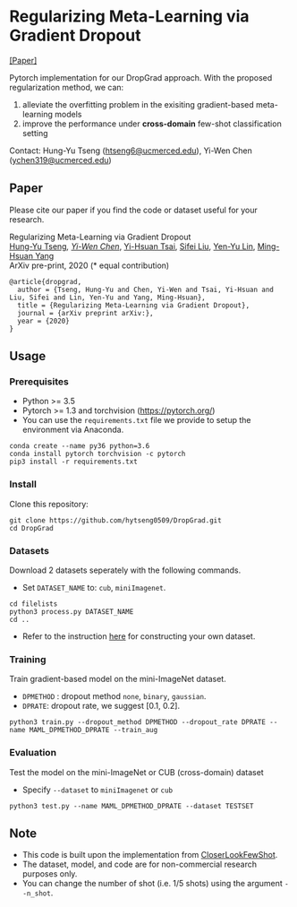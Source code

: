 # Regularizing Meta-Learning via Gradient Dropout 
[[Paper]](https://arxiv.org/abs/2001.08735)

Pytorch implementation for our DropGrad approach. With the proposed regularization method, we can:

1. alleviate the overfitting problem in the exisiting gradient-based meta-learning models
2. improve the performance under **cross-domain** few-shot classification setting

Contact: Hung-Yu Tseng (htseng6@ucmerced.edu), Yi-Wen Chen (ychen319@ucmerced.edu)

## Paper
Please cite our paper if you find the code or dataset useful for your research.

Regularizing Meta-Learning via Gradient Dropout<br>
[Hung-Yu Tseng](https://sites.google.com/site/hytseng0509/)*, [Yi-Wen Chen](https://wenz116.github.io/)*, [Yi-Hsuan Tsai](https://sites.google.com/site/yihsuantsai/), [Sifei Liu](https://www.sifeiliu.net/), [Yen-Yu Lin](https://sites.google.com/site/yylinweb/), [Ming-Hsuan Yang](http://faculty.ucmerced.edu/mhyang/)<br>
ArXiv pre-print, 2020 (* equal contribution)
```
@article{dropgrad,
  author = {Tseng, Hung-Yu and Chen, Yi-Wen and Tsai, Yi-Hsuan and Liu, Sifei and Lin, Yen-Yu and Yang, Ming-Hsuan},
  title = {Regularizing Meta-Learning via Gradient Dropout},
  journal = {arXiv preprint arXiv:},
  year = {2020}
}
```

## Usage

### Prerequisites
- Python >= 3.5
- Pytorch >= 1.3 and torchvision (https://pytorch.org/)
- You can use the `requirements.txt` file we provide to setup the environment via Anaconda.
```
conda create --name py36 python=3.6
conda install pytorch torchvision -c pytorch
pip3 install -r requirements.txt
```

### Install
Clone this repository:
```
git clone https://github.com/hytseng0509/DropGrad.git
cd DropGrad
```

### Datasets
Download 2 datasets seperately with the following commands.
- Set `DATASET_NAME` to: `cub`, `miniImagenet`.
```
cd filelists
python3 process.py DATASET_NAME
cd ..
```
- Refer to the instruction [here](https://github.com/wyharveychen/CloserLookFewShot#self-defined-setting) for constructing your own dataset.


### Training
Train gradient-based model on the mini-ImageNet dataset.
- `DPMETHOD` : dropout method `none`, `binary`, `gaussian`.
- `DPRATE`: dropout rate, we suggest [0.1, 0.2].
```
python3 train.py --dropout_method DPMETHOD --dropout_rate DPRATE --name MAML_DPMETHOD_DPRATE --train_aug
```

### Evaluation
Test the model on the mini-ImageNet or CUB (cross-domain) dataset
- Specify `--dataset` to `miniImagenet` or `cub`
```
python3 test.py --name MAML_DPMETHOD_DPRATE --dataset TESTSET
```

## Note
- This code is built upon the implementation from [CloserLookFewShot](https://github.com/wyharveychen/CloserLookFewShot).
- The dataset, model, and code are for non-commercial research purposes only.
- You can change the number of shot (i.e. 1/5 shots) using the argument `--n_shot`.
